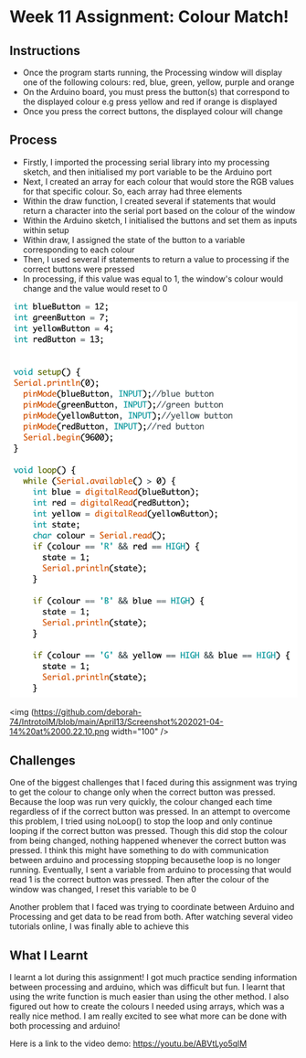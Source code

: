# Week 11 Assignment: Colour Match!

## Instructions

- Once the program starts running, the Processing window will display one of the following colours: red, blue, green, yellow, purple and orange
- On the Arduino board, you must press the button(s) that correspond to the displayed colour e.g press yellow and red if orange is displayed
- Once you press the correct buttons, the displayed colour will change

## Process

- Firstly, I imported the processing serial library into my processing sketch, and then initialised my port variable to be the Arduino port
- Next, I created an array for each colour that would store the RGB values for that specific colour. So, each array had three elements
- Within the draw function, I created several if statements that would return a character into the serial port based on the colour of the window
- Within the Arduino sketch, I initialised the buttons and set them as inputs within setup
- Within draw, I assigned the state of the button to a variable corresponding to each colour
- Then, I used several if statements to return a value to processing if the correct buttons were pressed
- In processing, if this value was equal to 1, the window's colour would change and the value would reset to 0

![Alt Text](https://github.com/deborah-74/IntrotoIM/blob/main/April13/Screenshot%202021-04-14%20at%2000.20.38.png)

<img (https://github.com/deborah-74/IntrotoIM/blob/main/April13/Screenshot%202021-04-14%20at%2000.22.10.png width="100" />

## Challenges

One of the biggest challenges that I faced during this assignment was trying to get the colour to change only when the correct button was pressed. Because the loop was run very quickly, the colour changed each time regardless of if the correct button was pressed. In an attempt to overcome this problem, I tried using noLoop() to stop the loop and only continue looping if the correct button was pressed. Though this did stop the colour from being changed, nothing happened whenever the correct button was pressed. I think this might have something to do with communication between arduino and processing stopping becausethe loop is no longer running. Eventually, I sent a variable from arduino to processing that would read 1 is the correct button was pressed. Then after the colour of the window was changed, I reset this variable to be 0

Another problem that I faced was trying to coordinate between Arduino and Processing and get data to be read from both. After watching several video tutorials online, I was finally able to achieve this

## What I Learnt

I learnt a lot during this assignment! I got much practice sending information between processing and arduino, which was difficult but fun. I learnt that using the write function is much easier than using the other method. I also figured out how to create the colours I needed using arrays, which was a really nice method. I am really excited to see what more can be done with both processing and arduino!

Here is a link to the video demo: https://youtu.be/ABVtLyo5qlM
